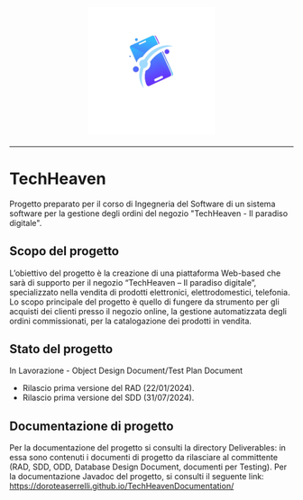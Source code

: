 <div style="display: flex; justify-content: center; align-items: center; border-bottom:2px solid gray">
        <img id="logo" src="img/logo.png" alt="" style="padding: 20px; width: 45%; height: 45%;">
</div>

# TechHeaven
Progetto preparato per il corso di Ingegneria del Software di un sistema software per la gestione degli ordini del negozio "TechHeaven - Il paradiso digitale".

## Scopo del progetto
L’obiettivo del progetto è la creazione di una piattaforma Web-based che sarà di supporto per il negozio “TechHeaven – Il paradiso digitale”, specializzato nella vendita di prodotti elettronici, elettrodomestici, telefonia.
Lo scopo principale del progetto è quello di fungere da strumento per gli acquisti dei clienti presso il negozio online, la gestione automatizzata degli ordini commissionati, per la catalogazione dei prodotti in vendita.

## Stato del progetto
In Lavorazione - Object Design Document/Test Plan Document

- Rilascio prima versione del RAD (22/01/2024).
- Rilascio prima versione del SDD (31/07/2024).

## Documentazione di progetto
Per la documentazione del progetto si consulti la directory Deliverables: in essa sono contenuti i documenti di progetto da rilasciare al committente (RAD, SDD, ODD, Database Design Document, documenti per Testing).
Per la documentazione Javadoc del progetto, si consulti il seguente link: https://doroteaserrelli.github.io/TechHeavenDocumentation/
